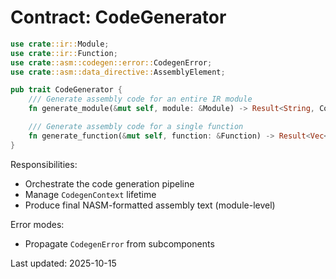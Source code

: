 # Contract: CodeGenerator

```rust
use crate::ir::Module;
use crate::ir::Function;
use crate::asm::codegen::error::CodegenError;
use crate::asm::data_directive::AssemblyElement;

pub trait CodeGenerator {
    /// Generate assembly code for an entire IR module
    fn generate_module(&mut self, module: &Module) -> Result<String, CodegenError>;

    /// Generate assembly code for a single function
    fn generate_function(&mut self, function: &Function) -> Result<Vec<AssemblyElement>, CodegenError>;
}
```

Responsibilities:
- Orchestrate the code generation pipeline
- Manage `CodegenContext` lifetime
- Produce final NASM-formatted assembly text (module-level)

Error modes:
- Propagate `CodegenError` from subcomponents

Last updated: 2025-10-15